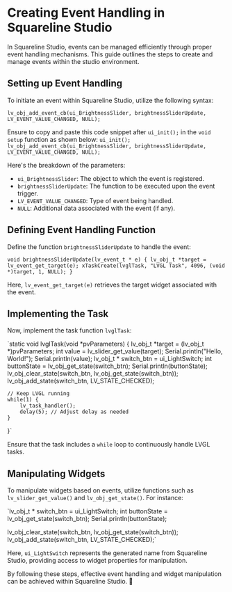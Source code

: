 # Creating Event Handling in Squareline Studio

In Squareline Studio, events can be managed efficiently through proper event handling mechanisms. This guide outlines the steps to create and manage events within the studio environment.

## Setting up Event Handling

To initiate an event within Squareline Studio, utilize the following syntax:


`lv_obj_add_event_cb(ui_BrightnessSlider, brightnessSliderUpdate, LV_EVENT_VALUE_CHANGED, NULL);` 

Ensure to copy and paste this code snippet after `ui_init();` in the `void setup` function as shown below:
`ui_init();
lv_obj_add_event_cb(ui_BrightnessSlider, brightnessSliderUpdate, LV_EVENT_VALUE_CHANGED, NULL);` 

Here's the breakdown of the parameters:

-   `ui_BrightnessSlider`: The object to which the event is registered.
-   `brightnessSliderUpdate`: The function to be executed upon the event trigger.
-   `LV_EVENT_VALUE_CHANGED`: Type of event being handled.
-   `NULL`: Additional data associated with the event (if any).

## Defining Event Handling Function

Define the function `brightnessSliderUpdate` to handle the event:

`void brightnessSliderUpdate(lv_event_t * e) {
    lv_obj_t *target = lv_event_get_target(e);
    xTaskCreate(lvglTask, "LVGL Task", 4096, (void *)target, 1, NULL);
}` 

Here, `lv_event_get_target(e)` retrieves the target widget associated with the event.

## Implementing the Task

Now, implement the task function `lvglTask`:

`static void lvglTask(void *pvParameters) {
    lv_obj_t *target = (lv_obj_t *)pvParameters;
    int value = lv_slider_get_value(target);
    Serial.println("Hello, World!");
    Serial.println(value);
    lv_obj_t * switch_btn = ui_LightSwitch; 
    int buttonState = lv_obj_get_state(switch_btn);
    Serial.println(buttonState);
    lv_obj_clear_state(switch_btn, lv_obj_get_state(switch_btn));
    lv_obj_add_state(switch_btn, LV_STATE_CHECKED);
    
    // Keep LVGL running
    while(1) {
        lv_task_handler();
        delay(5); // Adjust delay as needed
    }
}` 

Ensure that the task includes a `while` loop to continuously handle LVGL tasks.

## Manipulating Widgets

To manipulate widgets based on events, utilize functions such as `lv_slider_get_value()` and `lv_obj_get_state()`. For instance:

`lv_obj_t * switch_btn = ui_LightSwitch;
int buttonState = lv_obj_get_state(switch_btn);
Serial.println(buttonState);

lv_obj_clear_state(switch_btn, lv_obj_get_state(switch_btn));
lv_obj_add_state(switch_btn, LV_STATE_CHECKED);` 

Here, `ui_LightSwitch` represents the generated name from Squareline Studio, providing access to widget properties for manipulation.

By following these steps, effective event handling and widget manipulation can be achieved within Squareline Studio. 🚀